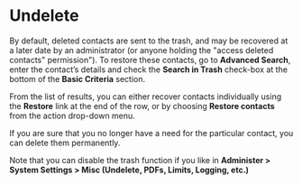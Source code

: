 # Undelete

By default, deleted contacts are sent to the trash, and may be recovered
at a later date by an administrator (or anyone holding the "access
deleted contacts" permission"). To restore these contacts, go to
**Advanced Search**, enter the contact’s details and check the **Search
in Trash** check-box at the bottom of the **Basic Criteria** section.

From the list of results, you can either recover contacts individually
using the **Restore** link at the end of the row, or by choosing
**Restore contacts** from the action drop-down menu.

If you are sure that you no longer have a need for the particular
contact, you can delete them permanently.

Note that you can disable the trash function if you like in
**Administer > System Settings > Misc (Undelete, PDFs, Limits, Logging, etc.)**
